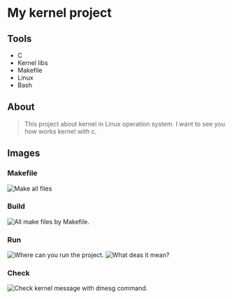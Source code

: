 # My kernel project


## Tools

* C 
* Kernel libs
* Makefile
* Linux
* Bash

## About 

> This project about kernel in Linux operation system. I want to see you how works kernel with c.

## Images

### Makefile
![Make all files](/images/make.png "This is how can you run makefile.")
### Build
![](/images/ls.png "All make files by Makefile.")
### Run
![](/images/bash-run.png "Where can you run the project.")
![](/images/run.png "What deas it mean?")
### Check
![](/images/dmesg.png "Check kernel message with dmesg command.")
